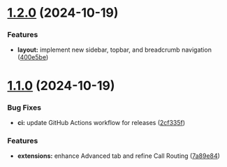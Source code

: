 # [1.2.0](https://github.com/kayp514/VogatPBX-AdminUI/compare/v1.1.0...v1.2.0) (2024-10-19)


### Features

* **layout:** implement new sidebar, topbar, and breadcrumb navigation ([400e5be](https://github.com/kayp514/VogatPBX-AdminUI/commit/400e5bee655a738276c2fbd1f195aafbb9e84e33))

# [1.1.0](https://github.com/kayp514/VogatPBX-AdminUI/compare/v1.0.0...v1.1.0) (2024-10-19)


### Bug Fixes

* **ci:** update GitHub Actions workflow for releases ([2cf335f](https://github.com/kayp514/VogatPBX-AdminUI/commit/2cf335f3ed41c6d58299ccfb94dd4d57d58f32a0))


### Features

* **extensions:** enhance Advanced tab and refine Call Routing ([7a89e84](https://github.com/kayp514/VogatPBX-AdminUI/commit/7a89e8491cb8daa12bc292e9d1f6970d0a09f2b7))
